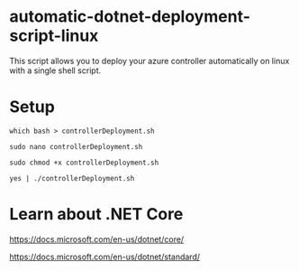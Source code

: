 # automatic-dotnet-deployment-script-linux
This script allows you to deploy your azure controller automatically on linux with a single shell script.

# Setup

`which bash > controllerDeployment.sh`

`sudo nano controllerDeployment.sh`

`sudo chmod +x controllerDeployment.sh`

`yes | ./controllerDeployment.sh`


# Learn about .NET Core

 https://docs.microsoft.com/en-us/dotnet/core/
 
 https://docs.microsoft.com/en-us/dotnet/standard/
